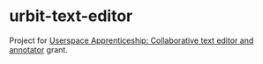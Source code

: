 # urbit-text-editor
Project for [Userspace Apprenticeship: Collaborative text editor and annotator](https://urbit.org/grants/ua-collaborative-text-editor) grant.
